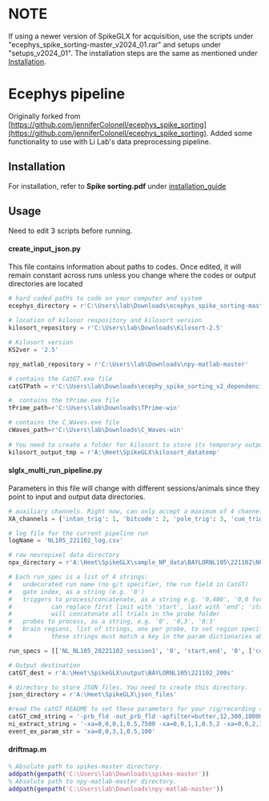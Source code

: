 # NOTE
If using a newer version of SpikeGLX for acquisition, use the scripts under "ecephys_spike_sorting-master_v2024_01.rar" and setups under "setups_v2024_01". The installation steps are the same as mentioned under [Installation](#installation). 

# Ecephys pipeline
Originally forked from [https://github.com/jenniferColonell/ecephys_spike_sorting](https://github.com/jenniferColonell/ecephys_spike_sorting). Added some functionality to use with Li Lab's data preprocessing pipeline.  

## Installation

For installation, refer to **Spike sorting.pdf** under [installation_guide](https://github.com/NuoLiLabBCM/Pipelines_Ephys/tree/main/Kilosort_spike_sorting_NP/PreProcessing/installation_guide)

## Usage
Need to edit 3 scripts before running. 
#### create_input_json.py
This file contains information about paths to codes. Once edited, it will remain constant across runs unless you change where the codes or output directories are located
```python
# hard coded paths to code on your computer and system
ecephys_directory = r'C:\Users\lab\Downloads\ecephys_spike_sorting-master_v2\ecephys_spike_sorting'
    
# location of kilosor respository and kilosort version
kilosort_repository = r'C:\Users\lab\Downloads\Kilosort-2.5'

# Kilosort version
KS2ver = '2.5'

npy_matlab_repository = r'C:\Users\lab\Downloads\npy-matlab-master'

# contains the CatGT.exe file
catGTPath = r'C:\Users\lab\Downloads\ecephy_spike_sorting_v2_dependencies\CatGT-Win'

#  contains the tPrime.exe file
tPrime_path=r'C:\Users\lab\Downloads\TPrime-win'

# contains the C_Waves.exe file
cWaves_path=r'C:\Users\lab\Downloads\C_Waves-win'
        
# You need to create a folder for kilosort to store its temporary output and specify it’s path
kilosort_output_tmp = r'A:\Heet\SpikeGLX\kilosort_datatemp'       
```
#### slglx_multi_run_pipeline.py
Parameters in this file will change with different sessions/animals since they point to input and output data directories.
```python
# auxiliary channels. Right now, can only accept a maximum of 4 channels mentioned below
XA_channels = {'intan_trig': 1, 'bitcode': 2, 'pole_trig': 3, 'cue_trig': 4}

# log file for the current pipeline run
logName = 'NL105_221102_log.csv'

# raw neuropixel data directory
npx_directory = r'A:\Heet\SpikeGLX\sample_NP_data\BAYLORNL105\221102\NP'

# Each run_spec is a list of 4 strings:
#   undecorated run name (no g/t specifier, the run field in CatGT)
#   gate index, as a string (e.g. '0')
#   triggers to process/concatenate, as a string e.g. '0,400', '0,0 for a single file
#           can replace first limit with 'start', last with 'end'; 'start,end'
#           will concatenate all trials in the probe folder
#   probes to process, as a string, e.g. '0', '0,3', '0:3'
#   brain regions, list of strings, one per probe, to set region specific params
#           these strings must match a key in the param dictionaries above.

run_specs = [['NL_NL105_20221102_session1', '0', 'start,end', '0', ['cortex']]]

# Output destination
catGT_dest = r'A:\Heet\SpikeGLX\output\BAYLORNL105\221102_200s'

# directory to store JSON files. You need to create this directory. 
json_directory = r'A:\Heet\SpikeGLX\json_files' 

#read the catGT README to set these parameters for your rig/recording setup
catGT_cmd_string = '-prb_fld -out_prb_fld -apfilter=butter,12,300,10000 -lffilter=butter,12,1,500 -gfix=0.5,0.20,0.02 '
ni_extract_string = '-xa=0,0,0,1,0.5,7500 -xa=0,0,1,1,0.5,2 -xa=0,0,2,1,0.5,1300 -xa=0,0,3,1,0.5,100 -xd=0,0,8,0,500'
event_ex_param_str = 'xa=0,0,3,1,0.5,100'
```

#### driftmap.m
```matlab
% Absolute path to spikes-master directory.
addpath(genpath('C:\Users\lab\Downloads\spikes-master'))
% Absolute path to npy-matlab-master directory.
addpath(genpath('C:\Users\lab\Downloads\npy-matlab-master'))

```

